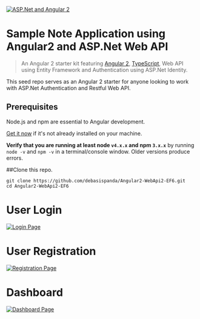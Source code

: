 [![ASP.Net and Angular 2](https://github.com/debasispanda/Angular2-WebApi2-EF6/blob/master/App.UI/src/images/asp-net-angular2-300x176.jpg)](#)

# Sample Note Application using Angular2 and ASP.Net Web API

> An Angular 2 starter kit featuring [Angular 2](https://angular.io), [TypeScript](http://www.typescriptlang.org/), Web API using Entity Framework and Authentication using ASP.Net Identity.

This seed repo serves as an Angular 2 starter for anyone looking to work with ASP.Net Authentication and Restful Web API.

## Prerequisites

Node.js and npm are essential to Angular development. 
    
<a href="https://docs.npmjs.com/getting-started/installing-node" target="_blank" title="Installing Node.js and updating npm">
Get it now</a> if it's not already installed on your machine.
 
**Verify that you are running at least node `v4.x.x` and npm `3.x.x`**
by running `node -v` and `npm -v` in a terminal/console window.
Older versions produce errors.

##Clone this repo.
```shell
git clone https://github.com/debasispanda/Angular2-WebApi2-EF6.git
cd Angular2-WebApi2-EF6
```

# User Login
[![Login Page](https://github.com/debasispanda/Angular2-WebApi2-EF6/blob/master/App.UI/src/images/note_app_login.PNG)](#)

# User Registration
[![Registration Page](https://github.com/debasispanda/Angular2-WebApi2-EF6/blob/master/App.UI/src/images/note_app_register.PNG)](#)

# Dashboard
[![Dashboard Page](https://github.com/debasispanda/Angular2-WebApi2-EF6/blob/master/App.UI/src/images/note_app.PNG)](#)



